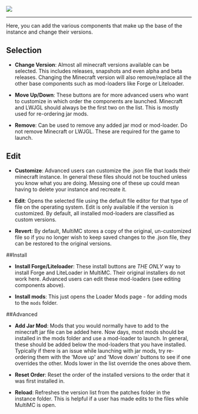 ![](http://i.imgur.com/V9qUF2p.png)
***
Here, you can add the various components that make up the base of the instance and change their versions.
## Selection

* **Change Version**: Almost all minecraft versions available can be selected. This includes releases, snapshots and even alpha and beta releases. Changing the Minecraft version will also remove/replace all the other base components such as mod-loaders like Forge or Liteloader.

* **Move Up/Down**: These buttons are for more advanced users who want to customize in which order the components are launched. Minecraft and LWJGL should always be the first two on the list. This is mostly used for re-ordering jar mods.

* **Remove**: Can be used to remove any added jar mod or mod-loader. Do not remove Minecraft or LWJGL. These are required for the game to launch.

## Edit

  * **Customize**: Advanced users can customize the .json file that loads their minecraft instance. In general these files should not be touched unless you know what you are doing. Messing one of these up could mean having to delete your instance and recreate it.

  * **Edit**: Opens the selected file using the default file editor for that type of file on the operating system. Edit is only available if the version is customized. By default, all installed mod-loaders are classified as custom versions.

  * **Revert**: By default, MultiMC stores a copy of the original, un-customized file so if you no longer wish to keep saved changes to the .json file, they can be restored to the original versions.

##Install

  * **Install Forge/Liteloader**: These install buttons are *THE ONLY* way to install Forge and LiteLoader in MultiMC. Their original installers do not work here. Advanced users can edit these mod-loaders (see editing components above).

  * **Install mods**: This just opens the Loader Mods page - for adding mods to the `mods` folder.

##Advanced

  * **Add Jar Mod**: Mods that you would normally have to add to the minecraft jar file can be added here. Now days, most mods should be installed in the mods folder and use a mod-loader to launch.
In general, these should be added below the mod-loaders that you have installed. Typically if there is an issue while launching with jar mods, try re-ordering them with the 'Move up' and 'Move down' buttons to see if one overrides the other. Mods lower in the list override the ones above them. 
  * **Reset Order**: Reset the order of the installed versions to the order that it was first installed in.
  
  * **Reload**: Refreshes the version list from the patches folder in the instance folder. This is helpful if a user has made edits to the files while MultiMC is open.